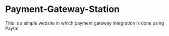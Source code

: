 # Payment-Gateway-Station

This is a simple website in which payment gateway integration is done using Paytm
